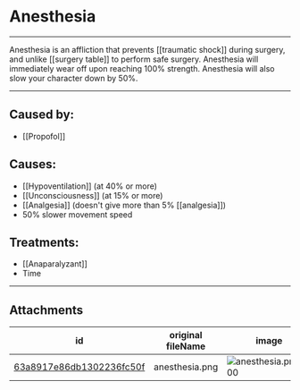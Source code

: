 # Anesthesia

 

---

Anesthesia is an affliction that prevents [[traumatic shock]] during surgery, and unlike [[surgery table]] to perform safe surgery. Anesthesia will immediately wear off upon reaching 100% strength. Anesthesia will also slow your character down by 50%.

---
## Caused by:

- [[Propofol]]

## Causes:

- [[Hypoventilation]] (at 40% or more)
- [[Unconsciousness]] (at 15% or more)
- [[Analgesia]] (doesn't give more than 5% [[analgesia]])
- 50% slower movement speed

## Treatments:

- [[Anaparalyzant]]
- Time

---

## Attachments

id | original fileName | image
---|---|---
[63a8917e86db1302236fc50f](63a8917e86db1302236fc50f.png) | anesthesia.png | ![anesthesia.png\|200](63a8917e86db1302236fc50f.png)